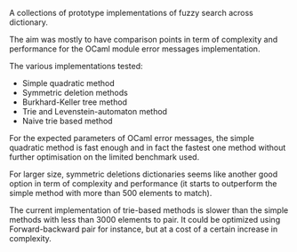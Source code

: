 A collections of prototype implementations of fuzzy search across dictionary.

The aim was mostly to have comparison points in term of complexity and performance
for the OCaml module error messages implementation.

The various implementations tested:

- Simple quadratic method
- Symmetric deletion methods
- Burkhard-Keller tree method
- Trie and Levenstein-automaton method
- Naive trie based method

For the expected parameters of OCaml error messages, the simple quadratic method
is fast enough and in fact the fastest one method without further optimisation
on the limited benchmark used.

For larger size, symmetric deletions dictionaries seems like another good option in term
of complexity and performance (it starts to outperform the simple method with more than 500
elements to match).

The current implementation of trie-based methods is slower than the simple methods with less
than 3000 elements to pair. It could be optimized using Forward-backward pair for instance, but
at a cost of a certain increase in complexity.
